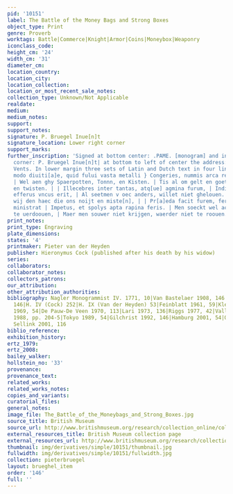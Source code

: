 ```yaml
---
pid: '10151'
label: The Battle of the Money Bags and Strong Boxes
object_type: Print
genre: Proverb
worktags: Battle|Commerce|Knight|Armor|Coins|Moneybox|Weaponry
iconclass_code:
height_cm: '24'
width_cm: '31'
diameter_cm:
location_country:
location_city:
location_collection:
location_or_most_recent_sale_notes:
collection_type: Unknown/Not Applicable
realdate:
medium:
medium_notes:
support:
support_notes:
signature: P. Bruegel Inue[n]t
signature_location: Lower right corner
support_marks:
further_inscription: 'Signed at bottom center: .PAME. [monogram] and in lower right
  corner: P. Bruegel Inue[n]t| at bottom to left of center the address: Aux quatre
  Vents. In lower margin three sets of Latin and Dutch text in four lines each: Quid
  modo diuiti[a]e, quid fului vasta metalli } Congeries, nummis arca referta nouis,
  | Wel aen ghy Spaerpotten, Tonnn, en Kisten. | Tis al om gelt en goet, dit striden
  en twisten. | | Illecebres inter tantas, atq[ue] agmina furum, | Inditium cunctis
  efferus vncus erit, | Al seetmen v oec anders, willet niet ghelouen. | Daerom vure
  wij den haec die ons noijt en miste[n], | | Pr[a]eda facit furem, feruens mala cuta
  ministrat | Impetus, et spolys apta rapina feris. | Men soeckt wel actie om ons
  te uerdoouen, | Maer men souwer niet krijgen, waerder niet te roouen.'
print_notes:
print_type: Engraving
plate_dimensions:
states: '4'
printmaker: Pieter van der Heyden
publisher: Hieronymus Cock (published after his death by his widow)
series:
collaborators:
collaborator_notes:
collectors_patrons:
our_attribution:
other_attribution_authorities:
bibliography: Nagler Monogrammist IV. 1771, 10|Van Bastelaer 1908, 146|H. III (Bruegel)
  146|H. IV (Cock) 252|H. IX (Van der Heyden) 53|Feinblatt 1961, 59|Klein 1963, 31|Lebeer
  1969, 54|De Pauw-De Veen 1970, 113|Lari 1973, 136|Riggs 1977, 42|Vallese 1979, 46|Marijnissen
  1988, pp. 204-5|Tokyo 1989, 54|Gilchrist 1992, 146|Hamburg 2001, 54|Orenstein and
  Sellink 2001, 116
biblio_reference:
exhibition_history:
ertz_1979:
ertz_2008:
bailey_walker:
hollstein_no: '33'
provenance:
provenance_text:
related_works:
related_works_notes:
copies_and_variants:
curatorial_files:
general_notes:
image_file: The_Battle_of_the_Moneybags_and_Strong_Boxes.jpg
source_title: British Museum
source_url: http://www.britishmuseum.org/research/collection_online/collection_object_details/collection_image_gallery.aspx
external_resources_title: British Museum collection page
external_resources_url: http://www.britishmuseum.org/research/collection_online/collection_object_details.aspx
thumbnail: img/derivatives/simple/10151/thumbnail.jpg
fullwidth: img/derivatives/simple/10151/fullwidth.jpg
collection: pieterbruegel
layout: brueghel_item
order: '146'
full: ''
---
```

